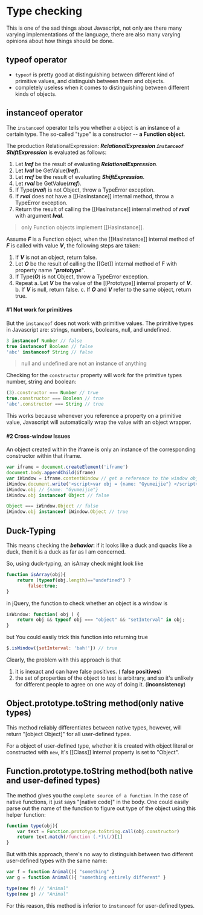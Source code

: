 # Type checking

This is one of the sad things about Javascript, not only are there many varying implementations of the language, there are also many varying opinions about how things should be done.

## typeof operator

- `typeof` is pretty good at distinguishing between different kind of primitive values, and distinguish between them and objects.
-  completely useless when it comes to distinguishing between different kinds of objects.

## instanceof operator

The `instanceof` operator tells you whether a object is an instance of a certain type. The so-called "type" is a constructor -- **a Function object**.

The production RelationalExpression: ***RelationalExpression `instanceof `ShiftExpression*** is evaluated as follows:
1. Let ***lref*** be the result of evaluating ***RelationalExpression***.
2. Let ***lval*** be GetValue(***lref***).
3. Let ***rref*** be the result of evaluating ***ShiftExpression***.
4. Let ***rval*** be GetValue(***rref***).
5. If Type(***rval***) is not Object, throw a TypeError exception.
6. If ***rval*** does not have a [[HasInstance]] internal method, throw a TypeError exception.
7. Return the result of calling the [[HasInstance]] internal method of ***rval*** with argument ***lval***.
> only Function objects implement [[HasInstance]].

Assume ***F*** is a Function object, when the [[HasInstance]] internal method of ***F*** is called with value ***V***, the following steps are taken:
1. If ***V*** is not an object, return false.
2. Let ***O*** be the result of calling the [[Get]] internal method of F with property name "***prototype***".
3. If Type(***O***) is not Object, throw a TypeError exception.
4. Repeat
	a. Let ***V*** be the value of the [[Prototype]] internal property of ***V***.
	b. If ***V*** is null, return false.
	c. If ***O*** and ***V*** refer to the same object, return true.

#### #1 Not work for primitives
But  the `instanceof` does not work with primitive values. The primitive types in Javascript are: strings, numbers, booleans, null, and undefined. 
```javascript
3 instanceof Number // false
true instanceof Boolean // false
'abc' instanceof String // false
```
> null and undefined are not an instance of anything

Checking for the `constructor` property will work for the primitive types number, string and boolean:
```javascript
(3).constructor === Number // true
true.constructor === Boolean // true
'abc'.constructor === String // true
```
This works because whenever you reference a property on a primitive value, Javascript will automatically wrap the value with an object wrapper.

#### #2 Cross-window Issues

An object created within the iframe is only an instance of the corresponding constructor within that iframe.
```javascript
var iframe = document.createElement('iframe')
document.body.appendChild(iframe)
var iWindow = iframe.contentWindow // get a reference to the window object of the iframe
iWindow.document.write('<script>var obj = {name: "Gyumeijie"} </script>') // create an obj in iframe's window
iWindow.obj // {name: "Gyumeijie"}
iWindow.obj instanceof Object // false
```

```javascript
Object === iWindow.Object // false
iWindow.obj instanceof iWindow.Object // true
```

## Duck-Typing

This means checking the ***behavior***:  if it looks like a duck and quacks like a duck, then it is a duck as far as I am concerned.

So, using duck-typing, an isArray check might look like
```javascript
function isArray(obj){
    return (typeof(obj.length)=="undefined") ?
        false:true;
}
```

in jQuery, the function to check whether an object is a window is
```javascript
isWindow: function( obj ) {
    return obj && typeof obj === "object" && "setInterval" in obj;
}
```
but You could easily trick this function into returning true
```javascript
$.isWindow({setInterval: 'bah!'}) // true
```
Clearly, the problem with this approach is that
1. it is inexact and can have false positives. ( **false positives**)
2. the set of properties of the object to test is arbitrary, and so it's unlikely for different people to agree on one way of doing it.   (**inconsistency**)


## Object.prototype.toString method(only native types)

This method reliably differentiates between native types, however, will return "[object Object]" for all user-defined types.

For a object of user-defined type, whether it is created with object literal or constructed with `new`, it's [[Class]] internal property is set to "Object".


## Function.prototype.toString method(both native and user-defined types)

The method gives you the `complete source of a function`. In the case of native functions, it just says "[native code]" in the body. One could easily parse out the name of the function to figure out type of the object using this helper function:
```	javascript
function type(obj){
	var text = Function.prototype.toString.call(obj.constructor)
	return text.match(/function (.*)\(/)[1]
}
```

But with this approach, there's no way to distinguish between two different user-defined types with the same name: 

```javascript
var f = function Animal(){ "something" }
var g = function Animal(){ "something entirely different" }

type(new f) // "Animal"
type(new g) // "Animal"
```
For this reason, this method is inferior to `instanceof` for user-defined types. 
